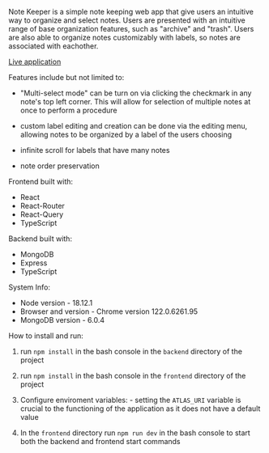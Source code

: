 Note Keeper is a simple note keeping web app that give users an intuitive way to
organize and select notes. Users are presented with an intuitive range of base organization features, such as "archive" and "trash". Users are also able to organize notes customizably with labels, so notes are associated with eachother.

[Live application](keeperplus.up.railway.app)


Features include but not limited to: 
  - "Multi-select mode" can be turn on via clicking the checkmark in any note's
    top left corner. This will allow for selection of multiple notes at once to
    perform a procedure

  - custom label editing and creation can be done via the editing menu, allowing
    notes to be organized by a label of the users choosing

  - infinite scroll for labels that have many notes

  - note order preservation


Frontend built with:
  - React
  - React-Router
  - React-Query
  - TypeScript


Backend built with:
  - MongoDB
  - Express
  - TypeScript

System Info:
  - Node version - 18.12.1
  - Browser and version - Chrome version 122.0.6261.95
  - MongoDB version - 6.0.4


How to install and run: 

  1. run `npm install` in the bash console in the `backend` directory of the project

  2. run `npm install` in the bash console in the `frontend` directory of the project

  2. Configure enviroment variables:
    - setting the `ATLAS_URI` variable is crucial to the functioning of the application
      as it does not have a default value
        
  4. In the `frontend` directory run `npm run dev` in the bash console to start both the backend and frontend start commands
